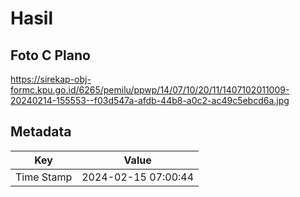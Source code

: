 # Hasil

## Foto C Plano

https://sirekap-obj-formc.kpu.go.id/6265/pemilu/ppwp/14/07/10/20/11/1407102011009-20240214-155553--f03d547a-afdb-44b8-a0c2-ac49c5ebcd6a.jpg


## Metadata

| Key        | Value               |
| ---------- | ------------------- |
| Time Stamp | 2024-02-15 07:00:44 |



